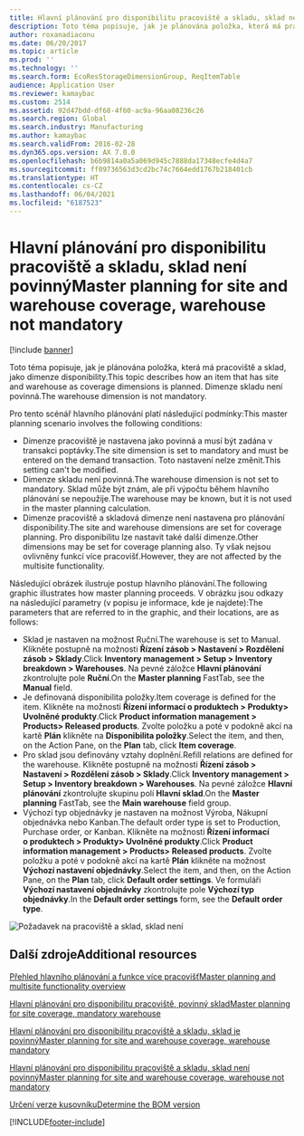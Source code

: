 ```yaml
---
title: Hlavní plánování pro disponibilitu pracoviště a skladu, sklad není povinný
description: Toto téma popisuje, jak je plánována položka, která má pracoviště a sklad, jako dimenze disponibility. Dimenze skladu není povinná.
author: roxanadiaconu
ms.date: 06/20/2017
ms.topic: article
ms.prod: ''
ms.technology: ''
ms.search.form: EcoResStorageDimensionGroup, ReqItemTable
audience: Application User
ms.reviewer: kamaybac
ms.custom: 2514
ms.assetid: 92d47bdd-df68-4f60-ac9a-96aa08236c26
ms.search.region: Global
ms.search.industry: Manufacturing
ms.author: kamaybac
ms.search.validFrom: 2016-02-28
ms.dyn365.ops.version: AX 7.0.0
ms.openlocfilehash: b6b9814a0a5a069d945c7888da17348ecfe4d4a7
ms.sourcegitcommit: ff09736563d3cd2bc74c7664edd1767b218401cb
ms.translationtype: HT
ms.contentlocale: cs-CZ
ms.lasthandoff: 06/04/2021
ms.locfileid: "6187523"
---
```

# <a name="master-planning-for-site-and-warehouse-coverage-warehouse-not-mandatory"></a><span data-ttu-id="d0c36-104">Hlavní plánování pro disponibilitu pracoviště a skladu, sklad není povinný</span><span class="sxs-lookup"><span data-stu-id="d0c36-104">Master planning for site and warehouse coverage, warehouse not mandatory</span></span>

[!include [banner](../includes/banner.md)]

<span data-ttu-id="d0c36-105">Toto téma popisuje, jak je plánována položka, která má pracoviště a sklad, jako dimenze disponibility.</span><span class="sxs-lookup"><span data-stu-id="d0c36-105">This topic describes how an item that has site and warehouse as coverage dimensions is planned.</span></span> <span data-ttu-id="d0c36-106">Dimenze skladu není povinná.</span><span class="sxs-lookup"><span data-stu-id="d0c36-106">The warehouse dimension is not mandatory.</span></span>

<span data-ttu-id="d0c36-107">Pro tento scénář hlavního plánování platí následující podmínky:</span><span class="sxs-lookup"><span data-stu-id="d0c36-107">This master planning scenario involves the following conditions:</span></span>

-   <span data-ttu-id="d0c36-108">Dimenze pracoviště je nastavena jako povinná a musí být zadána v transakci poptávky.</span><span class="sxs-lookup"><span data-stu-id="d0c36-108">The site dimension is set to mandatory and must be entered on the demand transaction.</span></span> <span data-ttu-id="d0c36-109">Toto nastavení nelze změnit.</span><span class="sxs-lookup"><span data-stu-id="d0c36-109">This setting can't be modified.</span></span>
-   <span data-ttu-id="d0c36-110">Dimenze skladu není povinná.</span><span class="sxs-lookup"><span data-stu-id="d0c36-110">The warehouse dimension is not set to mandatory.</span></span> <span data-ttu-id="d0c36-111">Sklad může být znám, ale při výpočtu během hlavního plánování se nepoužije.</span><span class="sxs-lookup"><span data-stu-id="d0c36-111">The warehouse may be known, but it is not used in the master planning calculation.</span></span>
-   <span data-ttu-id="d0c36-112">Dimenze pracoviště a skladová dimenze není nastavena pro plánování disponibility.</span><span class="sxs-lookup"><span data-stu-id="d0c36-112">The site and warehouse dimensions are set for coverage planning.</span></span> <span data-ttu-id="d0c36-113">Pro disponibilitu lze nastavit také další dimenze.</span><span class="sxs-lookup"><span data-stu-id="d0c36-113">Other dimensions may be set for coverage planning also.</span></span> <span data-ttu-id="d0c36-114">Ty však nejsou ovlivněny funkcí více pracovišť.</span><span class="sxs-lookup"><span data-stu-id="d0c36-114">However, they are not affected by the multisite functionality.</span></span>

<span data-ttu-id="d0c36-115">Následující obrázek ilustruje postup hlavního plánování.</span><span class="sxs-lookup"><span data-stu-id="d0c36-115">The following graphic illustrates how master planning proceeds.</span></span> <span data-ttu-id="d0c36-116">V obrázku jsou odkazy na následující parametry (v popisu je informace, kde je najdete):</span><span class="sxs-lookup"><span data-stu-id="d0c36-116">The parameters that are referred to in the graphic, and their locations, are as follows:</span></span>
-   <span data-ttu-id="d0c36-117">Sklad je nastaven na možnost Ruční.</span><span class="sxs-lookup"><span data-stu-id="d0c36-117">The warehouse is set to Manual.</span></span> <span data-ttu-id="d0c36-118">Klikněte postupně na možnosti **Řízení zásob &gt; Nastavení &gt; Rozdělení zásob &gt; Sklady**.</span><span class="sxs-lookup"><span data-stu-id="d0c36-118">Click **Inventory management &gt; Setup &gt; Inventory breakdown &gt; Warehouses**.</span></span> <span data-ttu-id="d0c36-119">Na pevné záložce **Hlavní plánování** zkontrolujte pole **Ruční**.</span><span class="sxs-lookup"><span data-stu-id="d0c36-119">On the **Master planning** FastTab, see the **Manual** field.</span></span>
-   <span data-ttu-id="d0c36-120">Je definovaná disponibilita položky.</span><span class="sxs-lookup"><span data-stu-id="d0c36-120">Item coverage is defined for the item.</span></span> <span data-ttu-id="d0c36-121">Klikněte na možnosti **Řízení informací o produktech &gt; Produkty&gt; Uvolněné produkty**.</span><span class="sxs-lookup"><span data-stu-id="d0c36-121">Click **Product information management &gt; Products&gt; Released products**.</span></span> <span data-ttu-id="d0c36-122">Zvolte položku a poté v podokně akcí na kartě **Plán** klikněte na **Disponibilita položky**.</span><span class="sxs-lookup"><span data-stu-id="d0c36-122">Select the item, and then, on the Action Pane, on the **Plan** tab, click **Item coverage**.</span></span>
-   <span data-ttu-id="d0c36-123">Pro sklad jsou definovány vztahy doplnění.</span><span class="sxs-lookup"><span data-stu-id="d0c36-123">Refill relations are defined for the warehouse.</span></span> <span data-ttu-id="d0c36-124">Klikněte postupně na možnosti **Řízení zásob &gt; Nastavení &gt; Rozdělení zásob &gt; Sklady**.</span><span class="sxs-lookup"><span data-stu-id="d0c36-124">Click **Inventory management &gt; Setup &gt; Inventory breakdown &gt; Warehouses**.</span></span> <span data-ttu-id="d0c36-125">Na pevné záložce **Hlavní plánování** zkontrolujte skupinu polí **Hlavní sklad**.</span><span class="sxs-lookup"><span data-stu-id="d0c36-125">On the **Master planning** FastTab, see the **Main warehouse** field group.</span></span>
-   <span data-ttu-id="d0c36-126">Výchozí typ objednávky je nastaven na možnost Výroba, Nákupní objednávka nebo Kanban.</span><span class="sxs-lookup"><span data-stu-id="d0c36-126">The default order type is set to Production, Purchase order, or Kanban.</span></span> <span data-ttu-id="d0c36-127">Klikněte na možnosti **Řízení informací o produktech &gt; Produkty&gt; Uvolněné produkty**.</span><span class="sxs-lookup"><span data-stu-id="d0c36-127">Click **Product information management &gt; Products&gt; Released products**.</span></span> <span data-ttu-id="d0c36-128">Zvolte položku a poté v podokně akcí na kartě **Plán** klikněte na možnost **Výchozí nastavení objednávky**.</span><span class="sxs-lookup"><span data-stu-id="d0c36-128">Select the item, and then, on the Action Pane, on the **Plan** tab, click **Default order settings**.</span></span> <span data-ttu-id="d0c36-129">Ve formuláři **Výchozí nastavení objednávky** zkontrolujte pole **Výchozí typ objednávky**.</span><span class="sxs-lookup"><span data-stu-id="d0c36-129">In the **Default order settings** form, see the **Default order type**.</span></span>

![Požadavek na pracoviště a sklad, sklad není](./media/multisitedemandexplosionscenarioforsiteandwarehousecoveragewarehousenotmandatory.jpg)



## <a name="additional-resources"></a><span data-ttu-id="d0c36-131">Další zdroje</span><span class="sxs-lookup"><span data-stu-id="d0c36-131">Additional resources</span></span>

[<span data-ttu-id="d0c36-132">Přehled hlavního plánování a funkce více pracovišť</span><span class="sxs-lookup"><span data-stu-id="d0c36-132">Master planning and multisite functionality overview</span></span>](master-plan-multisite-functionality.md)

[<span data-ttu-id="d0c36-133">Hlavní plánování pro disponibilitu pracoviště, povinný sklad</span><span class="sxs-lookup"><span data-stu-id="d0c36-133">Master planning for site coverage, mandatory warehouse</span></span>](master-plan-site-warehouse-coverage-warehouse-mandatory.md)

[<span data-ttu-id="d0c36-134">Hlavní plánování pro disponibilitu pracoviště a skladu, sklad je povinný</span><span class="sxs-lookup"><span data-stu-id="d0c36-134">Master planning for site and warehouse coverage, warehouse mandatory</span></span>](master-plan-site-coverage-warehouse-mandatory.md)

[<span data-ttu-id="d0c36-135">Hlavní plánování pro disponibilitu pracoviště a skladu, sklad není povinný</span><span class="sxs-lookup"><span data-stu-id="d0c36-135">Master planning for site and warehouse coverage, warehouse not mandatory</span></span>](master-plan-site-coverage-warehouse-not-mandatory.md)

[<span data-ttu-id="d0c36-136">Určení verze kusovníku</span><span class="sxs-lookup"><span data-stu-id="d0c36-136">Determine the BOM version</span></span>](master-plan-bom-version-determined.md)





[!INCLUDE[footer-include](../../includes/footer-banner.md)]